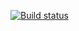 [![Build status](https://ci.appveyor.com/api/projects/status/i9xgjoanapwcnr9s?svg=true)](https://ci.appveyor.com/project/SemenPershin/ahj-homeworks-anim)